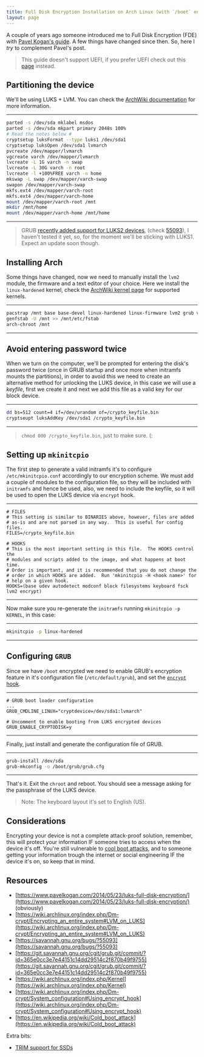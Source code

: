 ```yaml
---
title: Full Disk Encryption Installation on Arch Linux (with `/boot` encrypted)
layout: page
---
```


A couple of years ago someone introduced me to Full Disk Encryption (FDE) with [Pavel Kogan's guide](https://www.pavelkogan.com/2014/05/23/luks-full-disk-encryption/). A few things have changed since then. So, here I _try_ to complement Pavel's post.

> This guide doesn't support UEFI, if you prefer UEFI check out this [page](https://jcstr.github.io/as%C3%AD-instalo-arch-linux/) instead.

## Partitioning the device

We'll be using LUKS + LVM. You can check the [ArchWiki documentation](https://wiki.archlinux.org/index.php/Dm-crypt/Encrypting_an_entire_system#LVM_on_LUKS) for more information.

---
```sh
parted -s /dev/sda mklabel msdos
parted -s /dev/sda mkpart primary 2048s 100%
# Read the notes below #
cryptsetup luksFormat --type luks1 /dev/sda1
cryptsetup luksOpen /dev/sda1 lvmarch
pvcreate /dev/mapper/lvmarch
vgcreate varch /dev/mapper/lvmarch
lvcreate -L 1G varch -n swap
lvcreate -L 30G varch -n root
lvcreate -l +100%FREE varch -n home
mkswap -L swap /dev/mapper/varch-swap
swapon /dev/mapper/varch-swap
mkfs.ext4 /dev/mapper/varch-root
mkfs.ext4 /dev/mapper/varch-home
mount /dev/mapper/varch-root /mnt
mkdir /mnt/home
mount /dev/mapper/varch-home /mnt/home
```
---

> GRUB [recently added support for LUKS2 devices](https://git.savannah.gnu.org/cgit/grub.git/commit/?id=365e0cc3e7e44151c14dd29514c2f870b49f9755), (check [55093](https://savannah.gnu.org/bugs/?55093)), I haven't tested it yet, so, for the moment we'll be sticking with LUKS1. Expect an update soon though.

## Installing Arch

Some things have changed, now we need to manually install the `lvm2` module, the firmware and a text editor of your choice. Here we install the `linux-hardened` kernel, check the [ArchWiki kernel page](https://wiki.archlinux.org/index.php/Kernel) for supported kernels.

---
```sh
pacstrap /mnt base base-devel linux-hardened linux-firmware lvm2 grub vim
genfstab -U /mnt >> /mnt/etc/fstab
arch-chroot /mnt
```
---

## Avoid entering password twice

When we turn on the computer, we'll be prompted for entering the disk's password twice (once in GRUB startup and once more when initramfs mounts the partitions), in order to avoid this we need to create an alternative method for unlocking the LUKS device, in this case we will use a _keyfile_, first we create it and next we add this file as a valid key for our block device.

---
```sh
dd bs=512 count=4 if=/dev/urandom of=/crypto_keyfile.bin
cryptseupt luksAddKey /dev/sda1 /crypto_keyfile.bin
```
---

> `chmod 000 /crypto_keyfile.bin`, just to make sure. (:

## Setting up `mkinitcpio`

The first step to generate a valid initramfs it's to configure `/etc/mkinitcpio.conf` accordingly to our encryption scheme. We must add a couple of modules to the configuration file, so they will be included with `initramfs` and hence be used, also, we need to include the keyfile, so it will be used to open the LUKS device via `encrypt` hook.

---
```
# FILES
# This setting is similar to BINARIES above, however, files are added
# as-is and are not parsed in any way.  This is useful for config files.
FILES=/crypto_keyfile.bin

# HOOKS
# This is the most important setting in this file.  The HOOKS control the
# modules and scripts added to the image, and what happens at boot time.
# Order is important, and it is recommended that you do not change the
# order in which HOOKS are added.  Run 'mkinitcpio -H <hook name>' for
# help on a given hook.
HOOKS=(base udev autodetect modconf block filesystems keyboard fsck lvm2 encrypt)
```
---

Now make sure you re-generate the `initramfs` running `mkinitcpio -p KERNEL`, in this case:

---
```sh
mkinitcpio -p linux-hardened
```
---

## Configuring `GRUB`

Since we have `/boot` encrypted we need to enable GRUB's encryption feature in it's configuration file (`/etc/default/grub`), and set the [`encrypt` hook](https://wiki.archlinux.org/index.php/Dm-crypt/System_configuration#Using_encrypt_hook).

---
```
# GRUB boot loader configuration
...
GRUB_CMDLINE_LINUX="cryptdevice=/dev/sda1:lvmarch"

# Uncomment to enable booting from LUKS encrypted devices
GRUB_ENABLE_CRYPTODISK=y
```
---

Finally, just install and generate the configuration file of GRUB.

---
```sh
grub-install /dev/sda
grub-mkconfig -o /boot/grub/grub.cfg
```
---

That's it. Exit the `chroot` and reboot. You should see a message asking for the passphrase of the LUKS device.

> Note: The keyboard layout it's set to English (US).

## Considerations

Encrypting your device is not a complete attack-proof solution, remember, this will protect your information IF someone tries to access when the device it's off. You're still vulnerable to [cool boot attacks](https://en.wikipedia.org/wiki/Cold_boot_attack), and to someone getting your information trough the internet or social engineering IF the device it's on, so keep that in mind.

## Resources

- [https://www.pavelkogan.com/2014/05/23/luks-full-disk-encryption/](https://www.pavelkogan.com/2014/05/23/luks-full-disk-encryption/) (obviously)
- [https://wiki.archlinux.org/index.php/Dm-crypt/Encrypting_an_entire_system#LVM_on_LUKS](https://wiki.archlinux.org/index.php/Dm-crypt/Encrypting_an_entire_system#LVM_on_LUKS)
- [https://savannah.gnu.org/bugs/?55093](https://savannah.gnu.org/bugs/?55093)
- [https://git.savannah.gnu.org/cgit/grub.git/commit/?id=365e0cc3e7e44151c14dd29514c2f870b49f9755](https://git.savannah.gnu.org/cgit/grub.git/commit/?id=365e0cc3e7e44151c14dd29514c2f870b49f9755)
- [https://wiki.archlinux.org/index.php/Kernel](https://wiki.archlinux.org/index.php/Kernel)
- [https://wiki.archlinux.org/index.php/Dm-crypt/System_configuration#Using_encrypt_hook](https://wiki.archlinux.org/index.php/Dm-crypt/System_configuration#Using_encrypt_hook)
- [https://en.wikipedia.org/wiki/Cold_boot_attack](https://en.wikipedia.org/wiki/Cold_boot_attack)

Extra bits:

- [TRIM support for SSDs](https://wiki.archlinux.org/index.php/Dm-crypt/Specialties#Discard/TRIM_support_for_solid_state_drives_(SSD))
